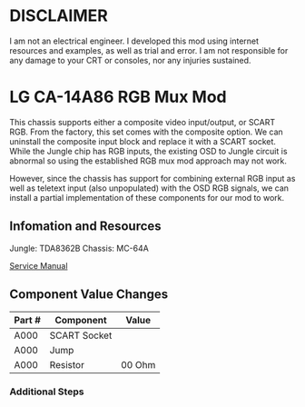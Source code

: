 # DISCLAIMER  

I am not an electrical engineer. I developed this mod using internet resources and examples, as well as trial and error. I am not responsible for any damage to your CRT or consoles, nor any injuries sustained.

# LG CA-14A86 RGB Mux Mod

This chassis supports either a composite video input/output, or SCART RGB. From the factory, this set comes with the composite option. We can uninstall the composite input block and replace it with a SCART socket. While the Jungle chip has RGB inputs, the existing OSD to Jungle circuit is abnormal so using the established RGB mux mod approach may not work.   
  
However, since the chassis has support for combining external RGB input as well as teletext input (also unpopulated) with the OSD RGB signals, we can install a partial implementation of these components for our mod to work.  

## Infomation and Resources

Jungle: TDA8362B
Chassis: MC-64A

[Service Manual](./res/service_manual.png)

## Component Value Changes

| Part #       | Component    | Value      |
| ------------ | ------------ | ---------- |
| A000         | SCART Socket |            |
| A000         | Jump         |            |
| A000         | Resistor     | 00 Ohm     |

### Additional Steps  
